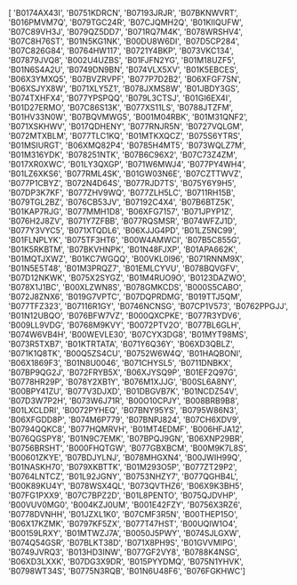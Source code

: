 [ 'B0174AX43I', 'B0751KDRCN', 'B07193JRJR', 'B07BKNWVRT', 'B016PMVM7Q', 'B079TGC24R', 'B07CJQMH2Q', 'B01KIIQUFW', 'B07C89VH3J', 'B079QZ5DD7', 'B071RQ7M4K', 'B078WRSHV4', 'B07C8H76ST', 'B01N5KG1NK', 'B00DU8W6DI', 'B07D5CP284', 'B07C826G84', 'B0764HW117', 'B0721Y4BKP', 'B073VKC134', 'B07879JVQ8', 'B002U4UZBS', 'B01FJFN2YG', 'B01M18UZF5', 'B01N6S4A2U', 'B0749DN9BN', 'B074VLX5XV', 'B01K5EBCES', 'B06X3YMXQ5', 'B07BVZRVPF', 'B077P7D2B2', 'B06XFGF7SN', 'B06XSJYX8W', 'B071XLY5Z1', 'B078JXMS8W', 'B01JBDY3GS', 'B074TXHFX4', 'B077YPSPQQ',  'B079L3CTSJ', 'B01GI6EX4I', 'B01D27ERMO', 'B07C86S13K', 'B077XS11LS', 'B0788JTZFM', 'B01HV33N0W', 'B07BQVMWG5', 'B001M04RBK', 'B01M31QNF2', 'B071XSKHWV',  'B017QDHENY', 'B077RNJR5N', 'B0727VQLGM', 'B072MTXBLM', 'B077TLC1KQ', 'B01MTKXQCZ', 'B075S6YTRS', 'B01MSIURGT', 'B06XMQ82P4', 'B0785H4MT5', 'B073WQLZ7M', 'B01M316YDK', 'B078251NTK', 'B07B6C96X2', 'B07C73Z4ZM', 'B017XR0XWC', 'B01LY3QXGP', 'B071W6MWJ4', 'B077PY4WH4', 'B01LZ6XKS6', 'B077RML4SK', 'B01GW03N6E', 'B07CZTTWVZ', 'B077P1CBYZ', 'B072N4D64S', 'B077RJD7TS', 'B075Y6Y9H5', 'B07DP3K7KF', 'B077ZHV9WQ', 'B077ZLH5LC', 'B0711RH15B', 'B079TGL2BZ', 'B076CB53JV', 'B07192C4X4', 'B07B6BTZ5K', 'B01KAP7RJG', 'B077MMH1D8', 'B06XFG7157', 'B071JPYP1Z', 'B076H2J8ZV', 'B071Y7ZFBB', 'B077RQSMSR', 'B074WFZJ1D', 'B077Y3VYC5', 'B071XTQDL6', 'B06XJJG4PD', 'B01LZ5NC99', 'B01FLNPLYK', 'B075TF3HT6', 'B00W4AMWCI', 'B07B5C855G', 'B01K5RKBTM', 'B07BKVHNPK', 'B01N48FJXP', 'B01APA662K', 'B01MQTJXWZ', 'B01KC7WGQQ', 'B00VKL0I96', 'B071RNNM9X', 'B01N5E5T48', 'B01M3PRQZ7', 'B01EMLCYVU', 'B078BQVGFV', 'B07D12NKWK', 'B075X2SYGZ', 'B01M4RUO9O', 'B0123DAZWO',  'B078X1J1BC', 'B00XLZWN8S', 'B078GMKCDS', 'B000S5CABO', 'B072J8ZNX6', 'B019G7VPTC',  'B07DQPRDMG', 'B019TTJ5QM', 'B077TFZ323', 'B07116R1GY', 'B0746NCNSG', 'B07CP1V573', 'B0762PPGJJ', 'B01N12UBQO', 'B076BFW7VZ', 'B000QXCPKE', 'B077R3YDV6', 'B009LL9VDG',  'B0768M9KVY', 'B0072PTV2O',  'B077BL6GLH', 'B074W6VB4H', 'B00WEVLE30', 'B07CYX3DG8',  'B01MYT98MS', 'B073R5TXB7',  'B01KTRTATA', 'B071Y6Q36Y', 'B06XD3QBLZ', 'B071K1Q8TK', 'B00Q5ZS4CU', 'B0752W6W4Q', 'B01HAQBONI', 'B06X1869F3', 'B01N8U0046', 'B071CHYSL5', 'B0711DNBKX', 'B07BP9QG2J', 'B072FRYB5X', 'B06XJYSQ9P', 'B01EF2Q97G', 'B0778HR29P', 'B078Y2XB1Y', 'B076M1XJJG', 'B00SL6A8NY', 'B00BPY41ZU', 'B077V3DJXD', 'B01DBGVB7K', 'B01NCDZ54V',  'B07D3W7P2H', 'B073W6J71R', 'B00O10CPJY', 'B008BRB9B8', 'B01LXCLDRI', 'B0072PYHEQ', 'B07BNY95YS', 'B0795W86N3', 'B06XFGDD8P', 'B074M6P779', 'B07BNPJ824', 'B07CH6XDV9', 'B0794QQKC8', 'B077HQMRVH', 'B01MT4EDMF', 'B006HFJA12', 'B076QGSPY8', 'B01N9C7EMK', 'B07BPQJ9GN', 'B06XNP29BR', 'B0756BRSHT', 'B000FHQTGW', 'B077GBXBCM', 'B00M9K7L8S', 'B00601ZKYE', 'B07BDJYLNJ', 'B078MHGXN4', 'B00JWIH99Q', 'B01NASKH70', 'B079XKBTTK', 'B01M293O5P', 'B077ZT29P2', 'B0764LNTCZ', 'B01L92JGNY', 'B0753NHZY7', 'B077QGHB4L', 'B00K89KU4Y', 'B078WSX4QL', 'B073QVTHZ6', 'B06X9K3BH5', 'B07FG1PXX9', 'B07C7BPZ2D', 'B01L8PENTO', 'B075QJDVHP', 'B00VUV0MG0', 'B004KZJ0UM',  'B001E42FZY', 'B0756X3RZ6', 'B0778DVNHH', 'B01JZXL1K0', 'B07CMF3R5N', 'B00THEP15O', 'B06X17KZMK', 'B0797KF5ZX', 'B077T47HST', 'B00UQIW1O4', 'B00159LRXY', 'B01MTWZJ7A', 'B0050J5PWY', 'B074SJLGXW', 'B074Q54GSR', 'B07BLKT38D', 'B071X8PH9S', 'B01GVVMIPG', 'B0749JVRQ3', 'B013HD3INW', 'B077GF2VY8', 'B0788K4NSG', 'B06XD3LXXK', 'B07DG3X9DR', 'B015PYYDMQ', 'B075N1YHVK', 'B0798WT34S', 'B0775N3RQB', 'B01N6U48F6', 'B076FGKHWC']